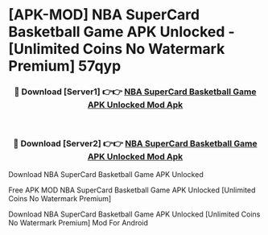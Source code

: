 # [APK-MOD] NBA SuperCard Basketball Game APK Unlocked - [Unlimited Coins No Watermark Premium] 57qyp



<div align="center">
<h3>🔴 Download [Server1] 👉👉 <a href="https://momento.my/?title=NBA_SuperCard_Basketball_Game_APK_Unlocked">NBA SuperCard Basketball Game APK Unlocked Mod Apk</a></h3><br>

<h3>🔴 Download [Server2] 👉👉 <a href="https://momento.my/?title=NBA_SuperCard_Basketball_Game_APK_Unlocked">NBA SuperCard Basketball Game APK Unlocked Mod Apk</a></h3>
</div>



Download NBA SuperCard Basketball Game APK Unlocked 

Free APK MOD NBA SuperCard Basketball Game APK Unlocked [Unlimited Coins No Watermark Premium]

Download NBA SuperCard Basketball Game APK Unlocked [Unlimited Coins No Watermark Premium] Mod For Android
